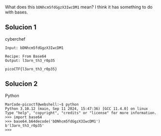 What does this `bDNhcm5fdGgzX3IwcDM1` mean? I think it has something to do with bases.

## Solucion 1
cyberchef
```
Input: bDNhcm5fdGgzX3IwcDM1

Recipe: From Base64
Output: l3arn_th3_r0p35

picoCTF{l3arn_th3_r0p35}
```

## Solucion 2
Python
```
MarCode-picoctf@webshell:~$ python
Python 3.10.12 (main, Sep 11 2024, 15:47:36) [GCC 11.4.0] on linux
Type "help", "copyright", "credits" or "license" for more information.
>>> import base64
>>> base64.b64decode('bDNhcm5fdGgzX3IwcDM1')
b'l3arn_th3_r0p35'
>>> 
```
